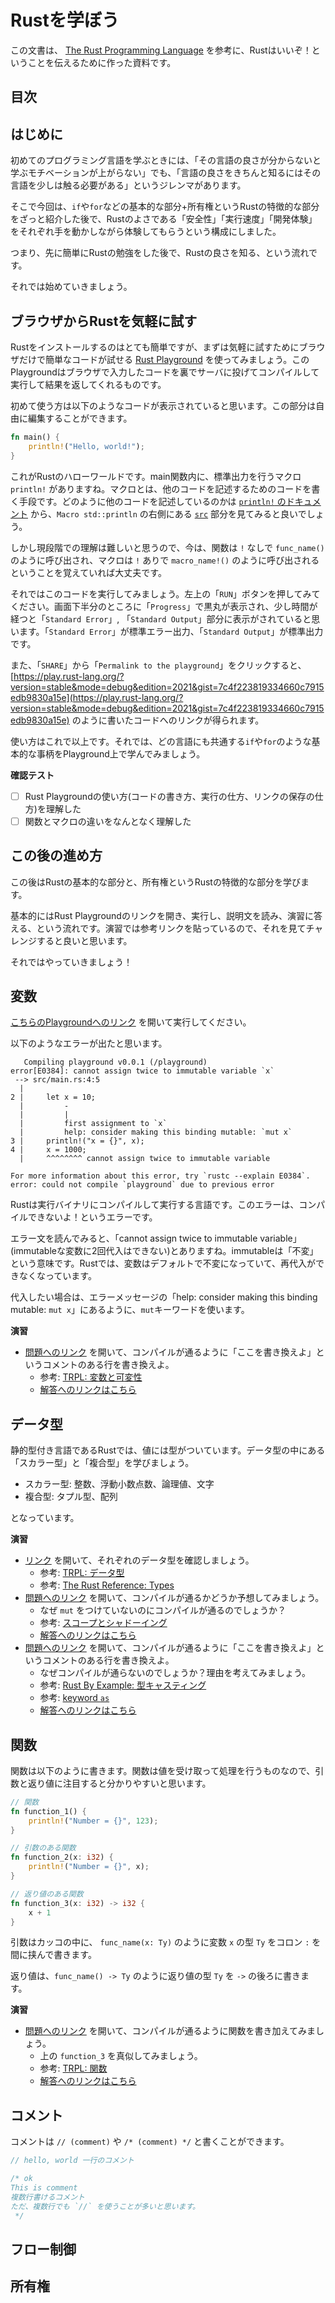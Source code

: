 # Rustを学ぼう

この文書は、 [The Rust Programming Language](https://doc.rust-lang.org/book/) を参考に、Rustはいいぞ！ということを伝えるために作った資料です。

## 目次

<!-- toc -->

## はじめに

初めてのプログラミング言語を学ぶときには、「その言語の良さが分からないと学ぶモチベーションが上がらない」でも、「言語の良さをきちんと知るにはその言語を少しは触る必要がある」というジレンマがあります。

そこで今回は、`if`や`for`などの基本的な部分+所有権というRustの特徴的な部分をざっと紹介した後で、Rustのよさである「安全性」「実行速度」「開発体験」をそれぞれ手を動かしながら体験してもらうという構成にしました。

つまり、先に簡単にRustの勉強をした後で、Rustの良さを知る、という流れです。

それでは始めていきましょう。

## ブラウザからRustを気軽に試す

Rustをインストールするのはとても簡単ですが、まずは気軽に試すためにブラウザだけで簡単なコードが試せる [Rust Playground](https://play.rust-lang.org/) を使ってみましょう。このPlaygroundはブラウザで入力したコードを裏でサーバに投げてコンパイルして実行して結果を返してくれるものです。

初めて使う方は以下のようなコードが表示されていると思います。この部分は自由に編集することができます。

```rs
fn main() {
    println!("Hello, world!");
}
```

これがRustのハローワールドです。main関数内に、標準出力を行うマクロ `println!` がありますね。マクロとは、他のコードを記述するためのコードを書く手段です。どのように他のコードを記述しているのかは [`println!` のドキュメント](https://doc.rust-lang.org/std/macro.println.html) から、`Macro std::println` の右側にある [`src`](https://doc.rust-lang.org/src/std/macros.rs.html#94-99) 部分を見てみると良いでしょう。

しかし現段階での理解は難しいと思うので、今は、関数は `!` なしで `func_name()` のように呼び出され、マクロは `!` ありで `macro_name!()` のように呼び出されるということを覚えていれば大丈夫です。

それではこのコードを実行してみましょう。左上の「`RUN`」ボタンを押してみてください。画面下半分のところに「`Progress`」で黒丸が表示され、少し時間が経つと「`Standard Error`」, 「`Standard Output`」部分に表示がされていると思います。「`Standard Error`」が標準エラー出力、「`Standard Output`」が標準出力です。

また、「`SHARE`」から「`Permalink to the playground`」をクリックすると、 [https://play.rust-lang.org/?version=stable&mode=debug&edition=2021&gist=7c4f223819334660c7915edb9830a15e](https://play.rust-lang.org/?version=stable&mode=debug&edition=2021&gist=7c4f223819334660c7915edb9830a15e) のように書いたコードへのリンクが得られます。

使い方はこれで以上です。それでは、どの言語にも共通する`if`や`for`のような基本的な事柄をPlayground上で学んでみましょう。

<!-- TODO: もう少し例を追加する、実行について述べる、所有権の例を出してコンパイルエラーに慣れさせる -->

**確認テスト**

- [ ] Rust Playgroundの使い方(コードの書き方、実行の仕方、リンクの保存の仕方)を理解した
- [ ] 関数とマクロの違いをなんとなく理解した

## この後の進め方

この後はRustの基本的な部分と、所有権というRustの特徴的な部分を学びます。

基本的にはRust Playgroundのリンクを開き、実行し、説明文を読み、演習に答える、という流れです。演習では参考リンクを貼っているので、それを見てチャレンジすると良いと思います。

それではやっていきましょう！

## 変数

[こちらのPlaygroundへのリンク](https://play.rust-lang.org/?version=stable&mode=debug&edition=2021&gist=473312ffaf20421980b8dd174b4a59ef) を開いて実行してください。

以下のようなエラーが出たと思います。

```
   Compiling playground v0.0.1 (/playground)
error[E0384]: cannot assign twice to immutable variable `x`
 --> src/main.rs:4:5
  |
2 |     let x = 10;
  |         -
  |         |
  |         first assignment to `x`
  |         help: consider making this binding mutable: `mut x`
3 |     println!("x = {}", x);
4 |     x = 1000;
  |     ^^^^^^^^ cannot assign twice to immutable variable

For more information about this error, try `rustc --explain E0384`.
error: could not compile `playground` due to previous error
```

Rustは実行バイナリにコンパイルして実行する言語です。このエラーは、コンパイルできないよ！というエラーです。

エラー文を読んでみると、「cannot assign twice to immutable variable」(immutableな変数に2回代入はできない)とありますね。immutableは「不変」という意味です。Rustでは、変数はデフォルトで不変になっていて、再代入ができなくなっています。

代入したい場合は、エラーメッセージの「help: consider making this binding mutable: `mut x`」にあるように、`mut`キーワードを使います。

**演習**

- [問題へのリンク](https://play.rust-lang.org/?version=stable&mode=debug&edition=2021&gist=35bb2c56c87d81d52d4a071d49add48a) を開いて、コンパイルが通るように「ここを書き換えよ」というコメントのある行を書き換えよ。
  - 参考: [TRPL: 変数と可変性](https://doc.rust-jp.rs/book-ja/ch03-01-variables-and-mutability.html)
  - [解答へのリンクはこちら](https://play.rust-lang.org/?version=stable&mode=debug&edition=2021&gist=a6ff551ed8151ceb8a36784cc2dc39b9)

## データ型

静的型付き言語であるRustでは、値には型がついています。データ型の中にある「スカラー型」と「複合型」を学びましょう。

- スカラー型: 整数、浮動小数点数、論理値、文字
- 複合型: タプル型、配列

となっています。

**演習**

- [リンク](https://play.rust-lang.org/?version=stable&mode=debug&edition=2021&gist=5eff8a75ba17095a08c0dcbb9920b3eb) を開いて、それぞれのデータ型を確認しましょう。
  - 参考: [TRPL: データ型](https://doc.rust-jp.rs/book-ja/ch03-02-data-types.html)
  - 参考: [The Rust Reference: Types](https://doc.rust-lang.org/reference/types.html)
- [問題へのリンク](https://play.rust-lang.org/?version=stable&mode=debug&edition=2021&gist=5abae3a2b959cfbcb2b604b061dc6e50) を開いて、コンパイルが通るかどうか予想してみましょう。
  - なぜ `mut` をつけていないのにコンパイルが通るのでしょうか？
  - 参考: [スコープとシャドーイング](https://doc.rust-jp.rs/rust-by-example-ja/variable_bindings/scope.html)
  - [解答へのリンクはこちら](https://play.rust-lang.org/?version=stable&mode=debug&edition=2021&gist=4d3643102387a5360ebe8c0a9a47cffd)
- [問題へのリンク](https://play.rust-lang.org/?version=stable&mode=debug&edition=2021&gist=4ae72baee96801dcbbc44c195719d504) を開いて、コンパイルが通るように「ここを書き換えよ」というコメントのある行を書き換えよ。
  - なぜコンパイルが通らないのでしょうか？理由を考えてみましょう。
  - 参考: [Rust By Example: 型キャスティング](https://doc.rust-jp.rs/rust-by-example-ja/types/cast.html)
  - 参考: [keyword `as`](https://doc.rust-lang.org/std/keyword.as.html)
  - [解答へのリンクはこちら](https://play.rust-lang.org/?version=stable&mode=debug&edition=2021&gist=2512e68e8c35da8d12c952006741c41a)

## 関数

関数は以下のように書きます。関数は値を受け取って処理を行うものなので、引数と返り値に注目すると分かりやすいと思います。

```rs
// 関数
fn function_1() {
    println!("Number = {}", 123);
}

// 引数のある関数
fn function_2(x: i32) {
    println!("Number = {}", x);
}

// 返り値のある関数
fn function_3(x: i32) -> i32 {
    x + 1
}
```

引数はカッコの中に、 `func_name(x: Ty)` のように変数 `x` の型 `Ty` をコロン `:` を間に挟んで書きます。

返り値は、`func_name() -> Ty` のように返り値の型 `Ty` を `->` の後ろに書きます。

**演習**

- [問題へのリンク](https://play.rust-lang.org/?version=stable&mode=debug&edition=2021&gist=0d0e85e7fcad3de7baebceb9bf4dcd89) を開いて、コンパイルが通るように関数を書き加えてみましょう。
  - 上の `function_3` を真似してみましょう。
  - 参考: [TRPL: 関数](https://doc.rust-jp.rs/book-ja/ch03-03-how-functions-work.html)
  - [解答へのリンクはこちら](https://play.rust-lang.org/?version=stable&mode=debug&edition=2021&gist=0b0119736025db8697b879ef775f64ed)

## コメント

コメントは `// (comment)` や `/* (comment) */` と書くことができます。

```rs
// hello, world 一行のコメント

/* ok
This is comment
複数行書けるコメント
ただ、複数行でも `//` を使うことが多いと思います。
 */
```

## フロー制御



## 所有権


